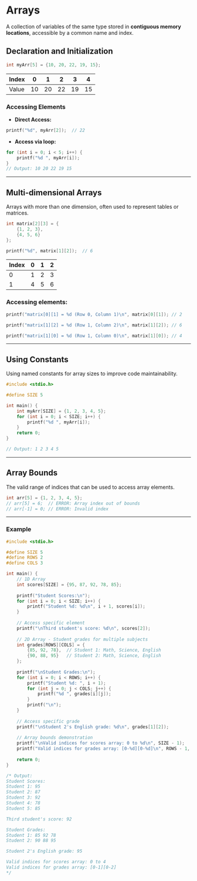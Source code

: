 # Arrays

A collection of variables of the same type stored in **contiguous memory locations**, accessible by a common name and index.

## Declaration and Initialization

```c
int myArr[5] = {10, 20, 22, 19, 15};

```

| Index | 0 | 1 | 2 | 3 | 4 |
|-------|---|---|---|---|---|
| Value | 10 | 20 | 22 | 19 | 15 |

### Accessing Elements

- **Direct Access:**
```c
printf("%d", myArr[2]);  // 22

```

- **Access via loop:**
```c
for (int i = 0; i < 5; i++) {
    printf("%d ", myArr[i]);
}
// Output: 10 20 22 19 15

```

---

## Multi-dimensional Arrays

Arrays with more than one dimension, often used to represent tables or matrices.

```c
int matrix[2][3] = {
    {1, 2, 3},
    {4, 5, 6}
};

printf("%d", matrix[1][2]);  // 6

```

| Index | 0 | 1 | 2 |
|--------|---|---|---|
| 0      | 1 | 2 | 3 |
| 1      | 4 | 5 | 6 |

### Accessing elements:

```c
printf("matrix[0][1] = %d (Row 0, Column 1)\n", matrix[0][1]); // 2

printf("matrix[1][2] = %d (Row 1, Column 2)\n", matrix[1][2]); // 6

printf("matrix[1][0] = %d (Row 1, Column 0)\n", matrix[1][0]); // 4

```

---

## Using Constants

Using named constants for array sizes to improve code maintainability.

```c
#include <stdio.h>

#define SIZE 5

int main() {
    int myArr[SIZE] = {1, 2, 3, 4, 5};
    for (int i = 0; i < SIZE; i++) {
        printf("%d ", myArr[i]);
    }
    return 0;
}

// Output: 1 2 3 4 5 

```

---

## Array Bounds

The valid range of indices that can be used to access array elements.

```c
int arr[5] = {1, 2, 3, 4, 5};
// arr[5] = 6;  // ERROR: Array index out of bounds
// arr[-1] = 0; // ERROR: Invalid index

```

---

### Example

```c
#include <stdio.h>

#define SIZE 5
#define ROWS 2
#define COLS 3

int main() {
    // 1D Array
    int scores[SIZE] = {95, 87, 92, 78, 85};
    
    printf("Student Scores:\n");
    for (int i = 0; i < SIZE; i++) {
        printf("Student %d: %d\n", i + 1, scores[i]);
    }
    
    // Access specific element
    printf("\nThird student's score: %d\n", scores[2]);
    
    // 2D Array - Student grades for multiple subjects
    int grades[ROWS][COLS] = {
        {85, 92, 78},  // Student 1: Math, Science, English
        {90, 88, 95}   // Student 2: Math, Science, English
    };
    
    printf("\nStudent Grades:\n");
    for (int i = 0; i < ROWS; i++) {
        printf("Student %d: ", i + 1);
        for (int j = 0; j < COLS; j++) {
            printf("%d ", grades[i][j]);
        }
        printf("\n");
    }
    
    // Access specific grade
    printf("\nStudent 2's English grade: %d\n", grades[1][2]);
    
    // Array bounds demonstration
    printf("\nValid indices for scores array: 0 to %d\n", SIZE - 1);
    printf("Valid indices for grades array: [0-%d][0-%d]\n", ROWS - 1, COLS - 1);
    
    return 0;
}

/* Output:
Student Scores:
Student 1: 95
Student 2: 87
Student 3: 92
Student 4: 78
Student 5: 85

Third student's score: 92

Student Grades:
Student 1: 85 92 78
Student 2: 90 88 95

Student 2's English grade: 95

Valid indices for scores array: 0 to 4
Valid indices for grades array: [0-1][0-2]
*/

```
